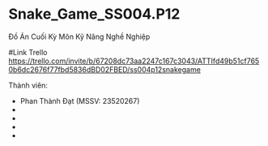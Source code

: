 # Snake_Game_SS004.P12
Đồ Án Cuối Kỳ Môn Kỹ Năng Nghề Nghiệp

#Link Trello
https://trello.com/invite/b/67208dc73aa2247c167c3043/ATTIfd49b51cf7650b6dc2676f77fbd5836dBD02FBED/ss004p12snakegame

Thành viên:
- Phan Thành Đạt (MSSV: 23520267) 
-
-
-
-
